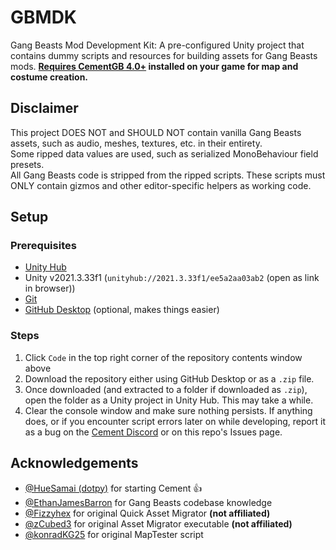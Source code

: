# GBMDK

Gang Beasts Mod Development Kit: A pre-configured Unity project that contains dummy scripts and resources for building assets for Gang Beasts mods. 
**[Requires CementGB 4.0+](https://github.com/CementGB-4-0/CementSource/releases/latest) installed on your game for map and costume creation.**

## Disclaimer

This project DOES NOT and SHOULD NOT contain vanilla Gang Beasts assets, such as audio, meshes, textures, etc. in their entirety.  
Some ripped data values are used, such as serialized MonoBehaviour field presets.  
All Gang Beasts code is stripped from the ripped scripts. These scripts must ONLY contain gizmos and other editor-specific helpers as working code.  

## Setup

### Prerequisites

- [Unity Hub](https://unity.com/download)
- Unity v2021.3.33f1 (``unityhub://2021.3.33f1/ee5a2aa03ab2`` (open as link in browser))
- [Git](https://git-scm.com/downloads)
- [GitHub Desktop](https://desktop.github.com/download/) (optional, makes things easier)

### Steps

1. Click `Code` in the top right corner of the repository contents window above
2. Download the repository either using GitHub Desktop or as a `.zip` file.
3. Once downloaded (and extracted to a folder if downloaded as `.zip`), open the folder as a Unity project in Unity Hub. This may take a while.
4. Clear the console window and make sure nothing persists. If anything does, or if you encounter script errors later on while developing, report it as a bug on the [Cement Discord](https://discord.gg/fCwXc5k43w) or on this repo's Issues page. 

## Acknowledgements

- [@HueSamai (dotpy)](https://github.com/HueSamai) for starting Cement 👍
- [@EthanJamesBarron](https://github.com/EthanJamesBarron) for Gang Beasts codebase knowledge
- [@Fizzyhex](https://github.com/Fizzyhex) for original Quick Asset Migrator **(not affiliated)**
- [@zCubed3](https://github.com/zCubed3) for original Asset Migrator executable **(not affiliated)**
- [@konradKG25](https://github.com/konradKG25) for original MapTester script
